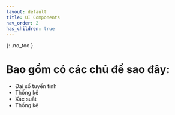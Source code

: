 ```yaml
---
layout: default
title: UI Components
nav_order: 2
has_children: true
---
```

{: .no_toc }

# Bao gồm có các chủ đề sao đây:
- Đại số tuyến tính
- Thống kê
- Xác suất
- Thống kê
